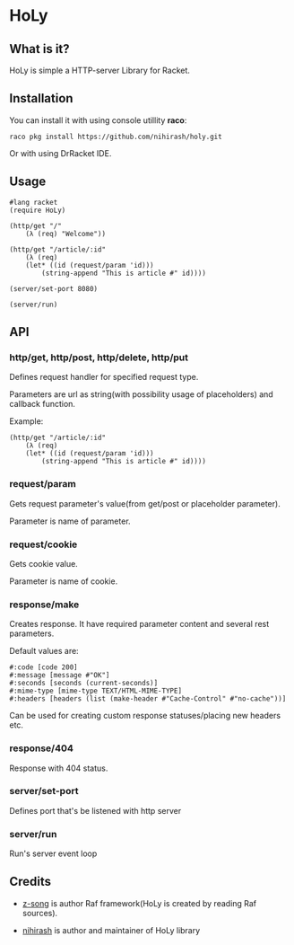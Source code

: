 # HoLy

## What is it?

HoLy is simple a HTTP-server Library for Racket.

## Installation

You can install it with using console utillity **raco**:

```
raco pkg install https://github.com/nihirash/holy.git
```

Or with using DrRacket IDE.

## Usage

```racket
#lang racket
(require HoLy)

(http/get "/"
    (λ (req) "Welcome"))

(http/get "/article/:id"
    (λ (req)
	(let* ((id (request/param 'id)))
	    (string-append "This is article #" id))))

(server/set-port 8080)

(server/run)
```

## API

### http/get, http/post, http/delete, http/put

Defines request handler for specified request type.

Parameters are url as string(with possibility usage of placeholders) and callback function.

Example:

```racket
(http/get "/article/:id"
    (λ (req)
	(let* ((id (request/param 'id)))
	    (string-append "This is article #" id))))
```

### request/param

Gets request parameter's value(from get/post or placeholder parameter).

Parameter is name of parameter.

### request/cookie

Gets cookie value.

Parameter is name of cookie.

### response/make

Creates response. It have required parameter content and several rest parameters. 

Default values are: 
```
#:code [code 200]
#:message [message #"OK"]
#:seconds [seconds (current-seconds)]
#:mime-type [mime-type TEXT/HTML-MIME-TYPE]
#:headers [headers (list (make-header #"Cache-Control" #"no-cache"))]
```

Can be used for creating custom response statuses/placing new headers etc.

### response/404

Response with 404 status. 

### server/set-port

Defines port that's be listened with http server

### server/run

Run's server event loop

## Credits

 * [z-song](https://github.com/z-song/raf/) is author Raf framework(HoLy is created by reading Raf sources).
 
 * [nihirash](https://github.com/nihirash/) is author and maintainer of HoLy library

